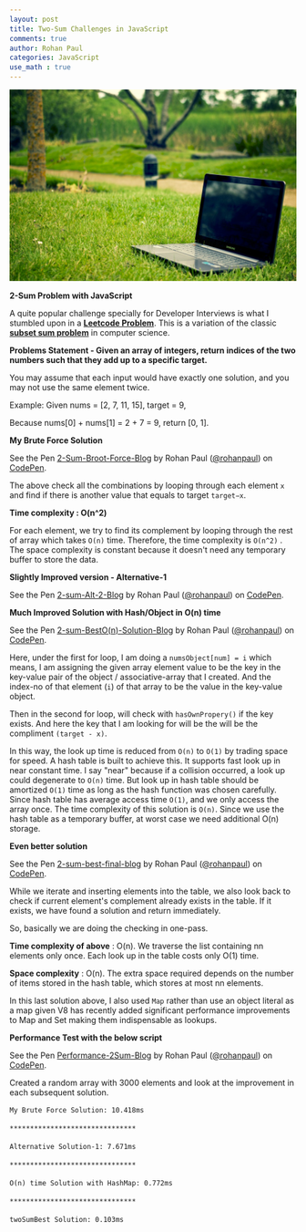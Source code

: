 ```yaml
---
layout: post
title: Two-Sum Challenges in JavaScript
comments: true
author: Rohan Paul
categories: JavaScript
use_math : true
---
```

<img src="/images/fulls/2-sum-3-sum.jpg" class="fit image">


**2-Sum Problem with JavaScript**

A quite popular challenge specially for Developer Interviews is what I stumbled upon in a **[Leetcode Problem](https://leetcode.com/problems/two-sum/description/)**.  This is a variation of the classic **[subset sum problem](https://en.wikipedia.org/wiki/Subset_sum_problem)** in computer science. 

**Problems Statement - Given an array of integers, return indices of the two numbers such that they add up to a specific target.**

You may assume that each input would have exactly one solution, and you may not use the same element twice.

Example:
Given nums = [2, 7, 11, 15], target = 9,

Because nums[0] + nums[1] = 2 + 7 = 9,
return [0, 1].

**My Brute Force Solution**

<p data-height="354" data-theme-id="0" data-slug-hash="JvEKpo" data-default-tab="js" data-user="rohanpaul" data-embed-version="2" data-pen-title="2-Sum-Broot-Force-Blog" class="codepen">See the Pen <a href="https://codepen.io/rohanpaul/pen/JvEKpo/">2-Sum-Broot-Force-Blog</a> by Rohan Paul (<a href="https://codepen.io/rohanpaul">@rohanpaul</a>) on <a href="https://codepen.io">CodePen</a>.</p>
<script async src="https://static.codepen.io/assets/embed/ei.js"></script>

The above check all the combinations by looping through each element ``x`` and find if there is another value that equals to target  ``target−x``. 

**Time complexity : O(n^2)**

​​For each element, we try to find its complement by looping through the rest of array which takes ``O(n)`` time. Therefore, the time complexity is ``O(n^2)`` . The space complexity is constant because it doesn't need any temporary buffer to store the data. 


**Slightly Improved version - Alternative-1**

<p data-height="307" data-theme-id="0" data-slug-hash="ergzVX" data-default-tab="js" data-user="rohanpaul" data-embed-version="2" data-pen-title="2-sum-Alt-2-Blog" class="codepen">See the Pen <a href="https://codepen.io/rohanpaul/pen/ergzVX/">2-sum-Alt-2-Blog</a> by Rohan Paul (<a href="https://codepen.io/rohanpaul">@rohanpaul</a>) on <a href="https://codepen.io">CodePen</a>.</p>
<script async src="https://static.codepen.io/assets/embed/ei.js"></script>


**Much Improved Solution with Hash/Object in O(n) time**

<p data-height="343" data-theme-id="0" data-slug-hash="rvjLQE" data-default-tab="js" data-user="rohanpaul" data-embed-version="2" data-pen-title="2-sum-BestO(n)-Solution-Blog" class="codepen">See the Pen <a href="https://codepen.io/rohanpaul/pen/rvjLQE/">2-sum-BestO(n)-Solution-Blog</a> by Rohan Paul (<a href="https://codepen.io/rohanpaul">@rohanpaul</a>) on <a href="https://codepen.io">CodePen</a>.</p>
<script async src="https://static.codepen.io/assets/embed/ei.js"></script>

Here, under the first for loop, I am doing a ``numsObject[num] = i`` which means, I am assigning the given array element value to be the key in the key-value pair of the object / associative-array that I created. And the index-no of that element (``i``) of that array to be the value in the key-value object.

Then in the second for loop, will check with ``hasOwnPropery()`` if the key exists. And here the key that I am looking for will be the will be the compliment ``(target - x)``.

In this way, the look up time is reduced from ``O(n)`` to ``O(1)`` by trading space for speed. A hash table is built to achieve this. It supports fast look up in near constant time. I say "near" because if a collision occurred, a look up could degenerate to ``O(n)`` time. But look up in hash table should be amortized ``O(1)`` time as long as the hash function was chosen carefully. Since hash table has average access time ``O(1)``, and we only access the array once. The time complexity of this solution is ``O(n)``. Since we use the hash table as a temporary buffer, at worst case we need additional O(n) storage.



**Even better solution**

<p data-height="313" data-theme-id="0" data-slug-hash="BxpLvE" data-default-tab="js" data-user="rohanpaul" data-embed-version="2" data-pen-title="2-sum-best-final-blog" class="codepen">See the Pen <a href="https://codepen.io/rohanpaul/pen/BxpLvE/">2-sum-best-final-blog</a> by Rohan Paul (<a href="https://codepen.io/rohanpaul">@rohanpaul</a>) on <a href="https://codepen.io">CodePen</a>.</p>
<script async src="https://static.codepen.io/assets/embed/ei.js"></script>


While we iterate and inserting elements into the table, we also look back to check if current element's complement already exists in the table. If it exists, we have found a solution and return immediately.

So, basically we are doing the checking in one-pass.

**Time complexity of above** : O(n). We traverse the list containing nn elements only once. Each look up in the table costs only O(1) time.

**Space complexity** : O(n). The extra space required depends on the number of items stored in the hash table, which stores at most nn elements.

In this last solution above, I also used ``Map`` rather than use an object literal as a map given V8 has recently added significant performance improvements to Map and Set making them indispensable as lookups.


**Performance Test with the below script**


<p data-height="515" data-theme-id="0" data-slug-hash="WJRGmN" data-default-tab="js" data-user="rohanpaul" data-embed-version="2" data-pen-title="Performance-2Sum-Blog" class="codepen">See the Pen <a href="https://codepen.io/rohanpaul/pen/WJRGmN/">Performance-2Sum-Blog</a> by Rohan Paul (<a href="https://codepen.io/rohanpaul">@rohanpaul</a>) on <a href="https://codepen.io">CodePen</a>.</p>
<script async src="https://static.codepen.io/assets/embed/ei.js"></script>



Created a random array with 3000 elements and look at the improvement in each subsequent solution.

```
My Brute Force Solution: 10.418ms

*******************************

Alternative Solution-1: 7.671ms

*******************************

O(n) time Solution with HashMap: 0.772ms

*******************************

twoSumBest Solution: 0.103ms

```